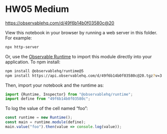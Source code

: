 # HW05 Medium

https://observablehq.com/d/49f6b14b0f03580c@20

View this notebook in your browser by running a web server in this folder. For
example:

~~~sh
npx http-server
~~~

Or, use the [Observable Runtime](https://github.com/observablehq/runtime) to
import this module directly into your application. To npm install:

~~~sh
npm install @observablehq/runtime@5
npm install https://api.observablehq.com/d/49f6b14b0f03580c@20.tgz?v=3
~~~

Then, import your notebook and the runtime as:

~~~js
import {Runtime, Inspector} from "@observablehq/runtime";
import define from "49f6b14b0f03580c";
~~~

To log the value of the cell named “foo”:

~~~js
const runtime = new Runtime();
const main = runtime.module(define);
main.value("foo").then(value => console.log(value));
~~~
